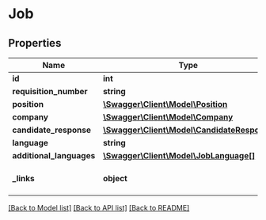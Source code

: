 # Job

## Properties
Name | Type | Description | Notes
------------ | ------------- | ------------- | -------------
**id** | **int** |  | [optional] 
**requisition_number** | **string** |  | 
**position** | [**\Swagger\Client\Model\Position**](Position.md) |  | 
**company** | [**\Swagger\Client\Model\Company**](Company.md) |  | 
**candidate_response** | [**\Swagger\Client\Model\CandidateResponse**](CandidateResponse.md) |  | 
**language** | **string** |  | [optional] 
**additional_languages** | [**\Swagger\Client\Model\JobLanguage[]**](JobLanguage.md) |  | [optional] 
**_links** | **object** | Dictionary of related links | [optional] 

[[Back to Model list]](../README.md#documentation-for-models) [[Back to API list]](../README.md#documentation-for-api-endpoints) [[Back to README]](../README.md)


